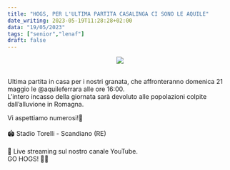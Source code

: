 ```yaml
---
title: "HOGS, PER L'ULTIMA PARTITA CASALINGA CI SONO LE AQUILE"
date_writing: 2023-05-19T11:28:28+02:00
data: "19/05/2023"
tags: ["senior","lenaf"]
draft: false
---
```


<center>
<img class="articolo" src="../img/2023/hogs_aquile_pregame.jpg">
</center>
<br />
  
Ultima partita in casa per i nostri granata, che affronteranno domenica 21 maggio le @aquileferrara alle ore 16:00.   ⁣
⁣  
L’intero incasso della giornata sarà devoluto alle popolazioni colpite dall’alluvione in Romagna.  
  
Vi aspettiamo numerosi!🏈⁣  
⁣⁣⁣⁣  
🏟️ Stadio Torelli - Scandiano (RE)⁣  
⁣⁣⁣⁣⁣  
🎥 Live streaming sul nostro canale YouTube.⁣⁣⁣  
⁣
GO HOGS! 🏈🐗⁣⁣⁣⁣⁣⁣⁣  
  

  